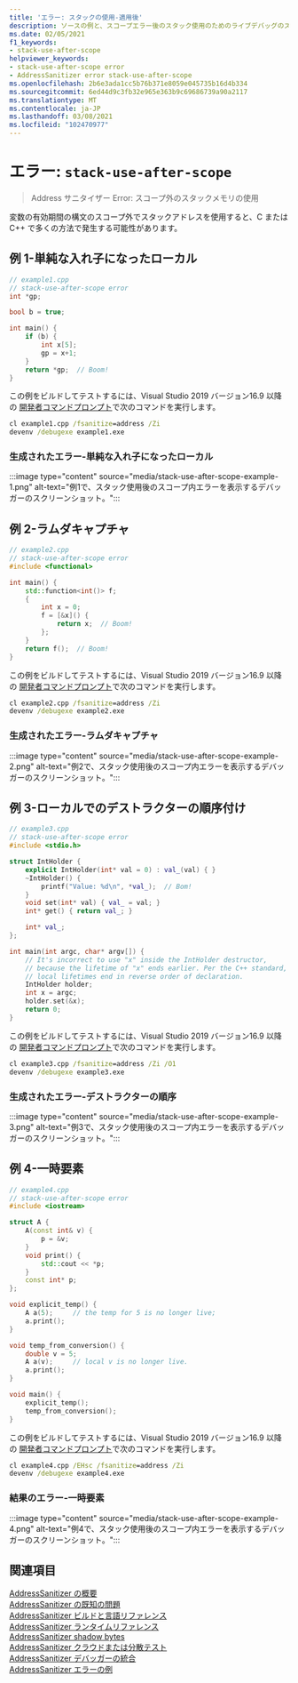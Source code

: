 ```yaml
---
title: 'エラー: スタックの使用-適用後'
description: ソースの例と、スコープエラー後のスタック使用のためのライブデバッグのスクリーンショット。
ms.date: 02/05/2021
f1_keywords:
- stack-use-after-scope
helpviewer_keywords:
- stack-use-after-scope error
- AddressSanitizer error stack-use-after-scope
ms.openlocfilehash: 2b6e3ada1cc5b76b371e8059e045735b16d4b334
ms.sourcegitcommit: 6ed44d9c3fb32e965e363b9c69686739a90a2117
ms.translationtype: MT
ms.contentlocale: ja-JP
ms.lasthandoff: 03/08/2021
ms.locfileid: "102470977"
---
```

# <a name="error-stack-use-after-scope"></a>エラー: `stack-use-after-scope`

> Address サニタイザー Error: スコープ外のスタックメモリの使用

変数の有効期間の構文のスコープ外でスタックアドレスを使用すると、C または C++ で多くの方法で発生する可能性があります。

## <a name="example-1---simple-nested-local"></a>例 1-単純な入れ子になったローカル

```cpp
// example1.cpp
// stack-use-after-scope error
int *gp;

bool b = true;

int main() {
    if (b) {
        int x[5];
        gp = x+1;
    }
    return *gp;  // Boom!
}
```

この例をビルドしてテストするには、Visual Studio 2019 バージョン16.9 以降の [開発者コマンドプロンプト](../build/building-on-the-command-line.md#developer_command_prompt_shortcuts)で次のコマンドを実行します。

```cmd
cl example1.cpp /fsanitize=address /Zi
devenv /debugexe example1.exe
```

### <a name="resulting-error---simple-nested-local"></a>生成されたエラー-単純な入れ子になったローカル

:::image type="content" source="media/stack-use-after-scope-example-1.png" alt-text="例1で、スタック使用後のスコープ内エラーを表示するデバッガーのスクリーンショット。":::

## <a name="example-2---lambda-capture"></a>例 2-ラムダキャプチャ

```cpp
// example2.cpp
// stack-use-after-scope error
#include <functional>

int main() {
    std::function<int()> f;
    {
        int x = 0;
        f = [&x]() {
            return x;  // Boom!
        };
    }
    return f();  // Boom!
}
```

この例をビルドしてテストするには、Visual Studio 2019 バージョン16.9 以降の [開発者コマンドプロンプト](../build/building-on-the-command-line.md#developer_command_prompt_shortcuts)で次のコマンドを実行します。

```cmd
cl example2.cpp /fsanitize=address /Zi
devenv /debugexe example2.exe
```

### <a name="resulting-error---lambda-capture"></a>生成されたエラー-ラムダキャプチャ

:::image type="content" source="media/stack-use-after-scope-example-2.png" alt-text="例2で、スタック使用後のスコープ内エラーを表示するデバッガーのスクリーンショット。":::

## <a name="example-3---destructor-ordering-with-locals"></a>例 3-ローカルでのデストラクターの順序付け

```cpp
// example3.cpp
// stack-use-after-scope error
#include <stdio.h>

struct IntHolder {
    explicit IntHolder(int* val = 0) : val_(val) { }
    ~IntHolder() {
        printf("Value: %d\n", *val_);  // Bom!
    }
    void set(int* val) { val_ = val; }
    int* get() { return val_; }

    int* val_;
};

int main(int argc, char* argv[]) {
    // It's incorrect to use "x" inside the IntHolder destructor,
    // because the lifetime of "x" ends earlier. Per the C++ standard,
    // local lifetimes end in reverse order of declaration.
    IntHolder holder;
    int x = argc;
    holder.set(&x);
    return 0;
}
```

この例をビルドしてテストするには、Visual Studio 2019 バージョン16.9 以降の [開発者コマンドプロンプト](../build/building-on-the-command-line.md#developer_command_prompt_shortcuts)で次のコマンドを実行します。

```cmd
cl example3.cpp /fsanitize=address /Zi /O1
devenv /debugexe example3.exe
```

### <a name="resulting-error---destructor-ordering"></a>生成されたエラー-デストラクターの順序

:::image type="content" source="media/stack-use-after-scope-example-3.png" alt-text="例3で、スタック使用後のスコープ内エラーを表示するデバッガーのスクリーンショット。":::

## <a name="example-4---temporaries"></a>例 4-一時要素

```cpp
// example4.cpp
// stack-use-after-scope error
#include <iostream>

struct A {
    A(const int& v) {
        p = &v;
    }
    void print() {
        std::cout << *p;
    }
    const int* p;
};

void explicit_temp() {
    A a(5);     // the temp for 5 is no longer live;
    a.print();
}

void temp_from_conversion() {
    double v = 5;
    A a(v);     // local v is no longer live.
    a.print();
}

void main() {
    explicit_temp();
    temp_from_conversion(); 
}
```

この例をビルドしてテストするには、Visual Studio 2019 バージョン16.9 以降の [開発者コマンドプロンプト](../build/building-on-the-command-line.md#developer_command_prompt_shortcuts)で次のコマンドを実行します。

```cmd
cl example4.cpp /EHsc /fsanitize=address /Zi
devenv /debugexe example4.exe
```

### <a name="resulting-error---temporaries"></a>結果のエラー-一時要素

:::image type="content" source="media/stack-use-after-scope-example-4.png" alt-text="例4で、スタック使用後のスコープ内エラーを表示するデバッガーのスクリーンショット。":::

## <a name="see-also"></a>関連項目

[AddressSanitizer の概要](./asan.md)\
[AddressSanitizer の既知の問題](./asan-known-issues.md)\
[AddressSanitizer ビルドと言語リファレンス](./asan-building.md)\
[AddressSanitizer ランタイムリファレンス](./asan-runtime.md)\
[AddressSanitizer shadow bytes](./asan-shadow-bytes.md)\
[AddressSanitizer クラウドまたは分散テスト](./asan-offline-crash-dumps.md)\
[AddressSanitizer デバッガーの統合](./asan-debugger-integration.md)\
[AddressSanitizer エラーの例](./asan-error-examples.md)
